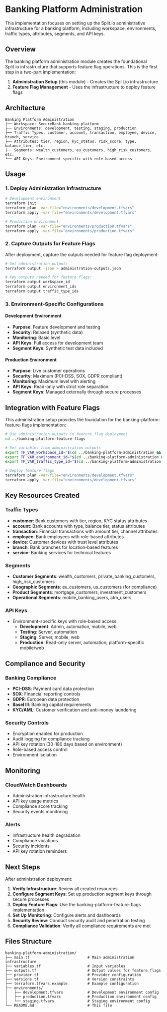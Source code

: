 # Banking Platform Administration

This implementation focuses on setting up the Split.io administrative infrastructure for a banking platform, including workspace, environments, traffic types, attributes, segments, and API keys.

## Overview

The banking platform administration module creates the foundational Split.io infrastructure that supports feature flag operations. This is the first step in a two-part implementation:

1. **Administration Setup** (this module) - Creates the Split.io infrastructure
2. **Feature Flag Management** - Uses the infrastructure to deploy feature flags

## Architecture

```
Banking Platform Administration
├── Workspace: SecureBank-banking-platform
├── Environments: development, testing, staging, production
├── Traffic Types: customer, account, transaction, employee, device, branch, service
├── Attributes: tier, region, kyc_status, risk_score, type, balance_tier, etc.
├── Segments: wealth_customers, eu_customers, high_risk_customers, etc.
└── API Keys: Environment-specific with role-based access
```

## Usage

### 1. Deploy Administration Infrastructure

```bash
# Development environment
terraform init
terraform plan -var-file="environments/development.tfvars"
terraform apply -var-file="environments/development.tfvars"

# Production environment  
terraform plan -var-file="environments/production.tfvars"
terraform apply -var-file="environments/production.tfvars"
```

### 2. Capture Outputs for Feature Flags

After deployment, capture the outputs needed for feature flag deployment:

```bash
# Get administration outputs
terraform output -json > administration-outputs.json

# Key outputs needed for feature flags:
terraform output workspace_id
terraform output environment_ids
terraform output traffic_type_ids
```

### 3. Environment-Specific Configurations

#### Development Environment
- **Purpose**: Feature development and testing
- **Security**: Relaxed (synthetic data)
- **Monitoring**: Basic level
- **API Keys**: Full access for development team
- **Segment Keys**: Synthetic test data included

#### Production Environment
- **Purpose**: Live customer operations
- **Security**: Maximum (PCI-DSS, SOX, GDPR compliant)
- **Monitoring**: Maximum level with alerting
- **API Keys**: Read-only with strict role separation
- **Segment Keys**: Managed externally through secure processes

## Integration with Feature Flags

This administration setup provides the foundation for the banking-platform-feature-flags implementation:

```bash
# Use administration outputs in feature flag deployment
cd ../banking-platform-feature-flags

# Set variables from administration outputs
export TF_VAR_workspace_id="$(cd ../banking-platform-administration && terraform output -raw workspace_id)"
export TF_VAR_environment_id="$(cd ../banking-platform-administration && terraform output -raw development_environment_id)"
export TF_VAR_traffic_type_id="$(cd ../banking-platform-administration && terraform output -raw customer_traffic_type_id)"

# Deploy feature flags
terraform plan -var-file="environments/development.tfvars"
terraform apply -var-file="environments/development.tfvars"
```

## Key Resources Created

### Traffic Types
- **customer**: Bank customers with tier, region, KYC status attributes
- **account**: Bank accounts with type, balance tier, status attributes  
- **transaction**: Financial transactions with amount tier, channel attributes
- **employee**: Bank employees with role-based attributes
- **device**: Customer devices with trust level attributes
- **branch**: Bank branches for location-based features
- **service**: Banking services for technical features

### Segments
- **Customer Segments**: wealth_customers, private_banking_customers, high_risk_customers
- **Geographic Segments**: eu_customers, us_customers (for compliance)
- **Product Segments**: mortgage_customers, investment_customers
- **Operational Segments**: mobile_banking_users, atm_users

### API Keys
- Environment-specific keys with role-based access:
  - **Development**: Admin, automation, mobile, web
  - **Testing**: Server, automation  
  - **Staging**: Server, mobile, web
  - **Production**: Read-only server, automation, platform-specific mobile/web

## Compliance and Security

### Banking Compliance
- **PCI-DSS**: Payment card data protection
- **SOX**: Financial reporting controls
- **GDPR**: European data protection
- **Basel III**: Banking capital requirements
- **KYC/AML**: Customer verification and anti-money laundering

### Security Controls
- Encryption enabled for production
- Audit logging for compliance tracking
- API key rotation (30-180 days based on environment)
- Role-based access control
- Environment isolation

## Monitoring

### CloudWatch Dashboards
- Administration infrastructure health
- API key usage metrics
- Compliance score tracking
- Security events monitoring

### Alerts
- Infrastructure health degradation
- Compliance violations
- Security incidents
- API key rotation reminders

## Next Steps

After administration deployment:

1. **Verify Infrastructure**: Review all created resources
2. **Configure Segment Keys**: Set up production segment keys through secure processes  
3. **Deploy Feature Flags**: Use the banking-platform-feature-flags implementation
4. **Set Up Monitoring**: Configure alerts and dashboards
5. **Security Review**: Conduct security audit and penetration testing
6. **Compliance Validation**: Verify all compliance requirements are met

## Files Structure

```
banking-platform-administration/
├── main.tf                          # Main administration infrastructure
├── variables.tf                     # Input variables
├── outputs.tf                       # Output values for feature flags
├── provider.tf                      # Provider configuration
├── versions.tf                      # Version constraints
├── terraform.tfvars.example         # Example configuration
├── environments/
│   ├── development.tfvars           # Development environment config
│   ├── production.tfvars            # Production environment config
│   └── staging.tfvars               # Staging environment config
└── README.md                        # This file
```
